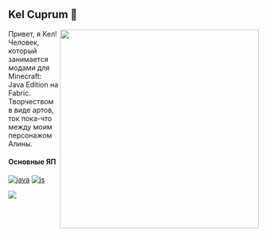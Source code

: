 <h2>Kel Cuprum 🎄</h2><img src="https://cdn.kelcuprum.ru/other/profile/oi.png" align="right" height="400pt"/>
Привет, я Кел!<br>
Человек, который занимается модами для Minecraft: Java Edition на Fabric.<br>
Творчеством в виде артов, ток пока-что между моим персонажом Алины.

#### Основные ЯП
[![java](https://kelcuprum.ru/ass/budge/profile/java.svg)](https://adoptium.net)
[![js](https://kelcuprum.ru/ass/budge/profile/js.svg)](https://nodejs.org/)

<img src="https://weather.andcool.ru/api?place=Peterhof&timezone=gmt3&language=ru">

  
